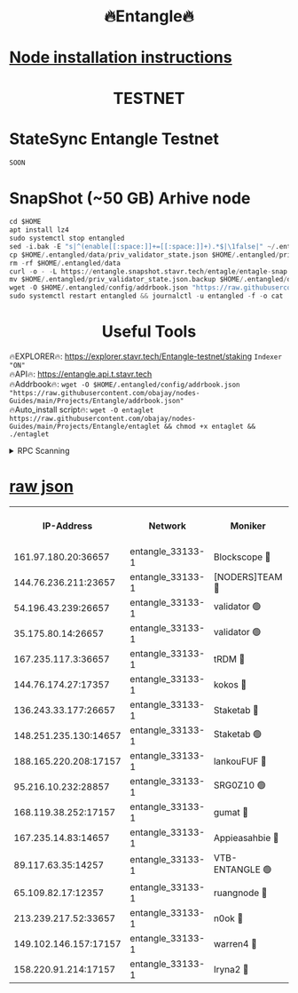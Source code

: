 <h1 align="center"> 🔥Entangle🔥</h1>

[Node installation instructions](https://github.com/obajay/nodes-Guides/tree/main/Projects/Entangle)
=

<h1 align="center"> TESTNET</h1>

# StateSync Entangle Testnet
```python
SOON
```
# SnapShot (~50 GB) Arhive node
```python
cd $HOME
apt install lz4
sudo systemctl stop entangled
sed -i.bak -E "s|^(enable[[:space:]]+=[[:space:]]+).*$|\1false|" ~/.entangled/config/config.toml
cp $HOME/.entangled/data/priv_validator_state.json $HOME/.entangled/priv_validator_state.json.backup
rm -rf $HOME/.entangled/data
curl -o - -L https://entangle.snapshot.stavr.tech/entagle/entagle-snap.tar.lz4 | lz4 -c -d - | tar -x -C $HOME/.entangled --strip-components 2
mv $HOME/.entangled/priv_validator_state.json.backup $HOME/.entangled/data/priv_validator_state.json
wget -O $HOME/.entangled/config/addrbook.json "https://raw.githubusercontent.com/obajay/nodes-Guides/main/Projects/Entangle/addrbook.json"
sudo systemctl restart entangled && journalctl -u entangled -f -o cat
```
 <h1 align="center"> Useful Tools</h1>
 
🔥EXPLORER🔥: https://explorer.stavr.tech/Entangle-testnet/staking        `Indexer "ON"` \
🔥API🔥:      https://entangle.api.t.stavr.tech \
🔥Addrbook🔥: ```wget -O $HOME/.entangled/config/addrbook.json "https://raw.githubusercontent.com/obajay/nodes-Guides/main/Projects/Entangle/addrbook.json"``` \
🔥Auto_install script🔥:  `wget -O entaglet https://raw.githubusercontent.com/obajay/nodes-Guides/main/Projects/Entangle/entaglet && chmod +x entaglet && ./entaglet`


<details>
<summary>RPC Scanning</summary>

<h2 align="center"> We scan nodes in real time every 4 hours. And we provide the final result of RPC endpoints.
We cannot influence the operation of these nodes in any way. </h2>


```python
If Voting Power is higher than 0 --> then the Node is a validator of the network and may be subject to attack and be a potential threat to the chain.
```
```python
We marked such validators with a red symbol
```

</details>

[raw json](https://rpc-check.entangt.stavr.tech/entangt/rpc-entangt-result.json)
=


<table><tr><th>IP-Address</th><th>Network</th><th>Moniker</th><th>Latest Block Height</th><th>Earliest Block Height</th><th>Catching Up</th><th>Tx Index</th><th>Voting Power</th><th>Scan Time</th></tr><tr><td>161.97.180.20:36657</td><td>entangle_33133-1</td><td>Blockscope 🔴</td><td>1457410</td><td>1</td><td>False</td><td>off</td><td>259586473635098</td><td>2024-01-02T09:21:15.441456360UTC</td></tr><tr><td>144.76.236.211:23657</td><td>entangle_33133-1</td><td>[NODERS]TEAM 🔴</td><td>1457412</td><td>1</td><td>False</td><td>off</td><td>47049700500000000</td><td>2024-01-02T09:21:27.962959855UTC</td></tr><tr><td>54.196.43.239:26657</td><td>entangle_33133-1</td><td>validator 🟢</td><td>1457413</td><td>1</td><td>False</td><td>on</td><td>0</td><td>2024-01-02T09:21:35.850381669UTC</td></tr><tr><td>35.175.80.14:26657</td><td>entangle_33133-1</td><td>validator 🟢</td><td>1457414</td><td>1</td><td>False</td><td>on</td><td>0</td><td>2024-01-02T09:21:37.119986079UTC</td></tr><tr><td>167.235.117.3:36657</td><td>entangle_33133-1</td><td>tRDM 🔴</td><td>1457414</td><td>1</td><td>False</td><td>on</td><td>64601012040632</td><td>2024-01-02T09:21:37.388487406UTC</td></tr><tr><td>144.76.174.27:17357</td><td>entangle_33133-1</td><td>kokos 🔴</td><td>1457412</td><td>145001</td><td>False</td><td>on</td><td>89890100000000</td><td>2024-01-02T09:21:24.841490860UTC</td></tr><tr><td>136.243.33.177:26657</td><td>entangle_33133-1</td><td>Staketab 🔴</td><td>1457413</td><td>660001</td><td>False</td><td>on</td><td>96428140155031</td><td>2024-01-02T09:21:30.254969803UTC</td></tr><tr><td>148.251.235.130:14657</td><td>entangle_33133-1</td><td>Staketab 🟢</td><td>1457410</td><td>660801</td><td>False</td><td>on</td><td>0</td><td>2024-01-02T09:21:15.145316892UTC</td></tr><tr><td>188.165.220.208:17157</td><td>entangle_33133-1</td><td>lankouFUF 🔴</td><td>1457411</td><td>725001</td><td>False</td><td>on</td><td>180899900000002</td><td>2024-01-02T09:21:20.516390039UTC</td></tr><tr><td>95.216.10.232:28857</td><td>entangle_33133-1</td><td>SRG0Z10 🟢</td><td>1457410</td><td>842001</td><td>False</td><td>off</td><td>0</td><td>2024-01-02T09:21:12.866854490UTC</td></tr><tr><td>168.119.38.252:17157</td><td>entangle_33133-1</td><td>gumat 🔴</td><td>1457411</td><td>962001</td><td>False</td><td>on</td><td>314013548351851</td><td>2024-01-02T09:21:20.224713357UTC</td></tr><tr><td>167.235.14.83:14657</td><td>entangle_33133-1</td><td>Appieasahbie 🔴</td><td>1457414</td><td>1076001</td><td>False</td><td>on</td><td>44568809900999996</td><td>2024-01-02T09:21:36.402919686UTC</td></tr><tr><td>89.117.63.35:14257</td><td>entangle_33133-1</td><td>VTB-ENTANGLE 🟢</td><td>1457412</td><td>1162001</td><td>False</td><td>off</td><td>0</td><td>2024-01-02T09:21:25.348722655UTC</td></tr><tr><td>65.109.82.17:12357</td><td>entangle_33133-1</td><td>ruangnode 🔴</td><td>1457410</td><td>1312001</td><td>False</td><td>off</td><td>266186785360543</td><td>2024-01-02T09:21:15.869716222UTC</td></tr><tr><td>213.239.217.52:33657</td><td>entangle_33133-1</td><td>n0ok 🔴</td><td>1457413</td><td>1357413</td><td>False</td><td>off</td><td>46574292273662988</td><td>2024-01-02T09:21:34.620311020UTC</td></tr><tr><td>149.102.146.157:17157</td><td>entangle_33133-1</td><td>warren4 🔴</td><td>1457412</td><td>1436001</td><td>False</td><td>on</td><td>378022395103395</td><td>2024-01-02T09:21:27.721857161UTC</td></tr><tr><td>158.220.91.214:17157</td><td>entangle_33133-1</td><td>Iryna2 🔴</td><td>1457414</td><td>1440001</td><td>False</td><td>on</td><td>210382028630024</td><td>2024-01-02T09:21:36.160509179UTC</td></tr></table>
